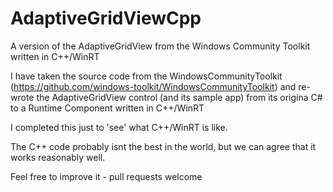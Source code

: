 # AdaptiveGridViewCpp
A version of the AdaptiveGridView from the Windows Community Toolkit written in C++/WinRT

I have taken the source code from the WindowsCommunityToolkit (https://github.com/windows-toolkit/WindowsCommunityToolkit) and re-wrote the AdaptiveGridView control (and its sample app) from its origina C# to a Runtime Component written in C++/WinRT

I completed this just to 'see' what C++/WinRT is like. 

The C++ code probably isnt the best in the world, but we can agree that it works reasonably well.

Feel free to improve it - pull requests welcome
